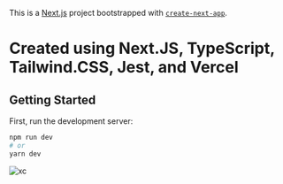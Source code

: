 This is a [Next.js](https://nextjs.org/) project bootstrapped with [`create-next-app`](https://github.com/vercel/next.js/tree/canary/packages/create-next-app).

# Created using Next.JS, TypeScript, Tailwind.CSS, Jest, and Vercel

## Getting Started

First, run the development server:

```bash
npm run dev
# or
yarn dev
```

![xc](https://user-images.githubusercontent.com/50091942/212685643-02dc2be2-2ff6-4713-b49d-0971f0925fb9.png)
